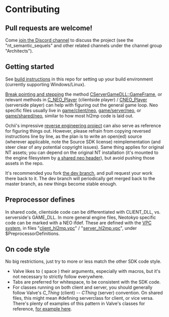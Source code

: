 # Contributing

## Pull requests are welcome!

Come [join the Discord channel](https://steamcommunity.com/groups/ANPA/discussions/0/487876568238532577/) to discuss the project
(see the "nt_semantic_sequels" and other related channels under the channel group "Architects").

## Getting started

See [build instructions](BUILD_INSTRUCTIONS.md) in this repo for setting up your build environment (currently supporting Windows/Linux).

[Break pointing and stepping](https://developer.valvesoftware.com/wiki/Installing_and_Debugging_the_Source_Code) the method [CServerGameDLL::GameFrame](mp/src/game/server/gameinterface.cpp), or relevant methods in [C_NEO_Player](mp/src/game/client/neo/c_neo_player.h) (clientside player) / [CNEO_Player](mp/src/game/server/neo/neo_player.h) (serverside player) can help with figuring out the general game loop. Neo specific files usually live in [game/client/neo](mp/src/game/client/neo), [game/server/neo](mp/src/game/server/neo), or [game/shared/neo](mp/src/game/shared/neo), similar to how most hl2mp code is laid out.

Ochii's impressive [reverse engineering project](https://github.com/Ochii/neotokyo-re) can also serve as reference for figuring things out. However, please refrain from copying reversed instructions line by line, as the plan is to write an open(ed) source (wherever applicable, note the Source SDK license) reimplementation (and steer clear of any potential copyright issues). Same thing applies for original NT assets; you can depend on the original NT installation (it's mounted to the engine filesystem by [a shared neo header](mp/src/game/shared/neo/neo_mount_original.h)), but avoid pushing those assets in the repo.

It's recommended you fork [the dev branch](https://github.com/NeotokyoRevamp/neo/tree/dev), and pull request your work there back to it.
The dev branch will periodically get merged back to the master branch, as new things become stable enough.

## Preprocessor defines
In shared code, clientside code can be differentiated with CLIENT_DLL, vs. serverside's GAME_DLL. In more general engine files, Neotokyo specific code can be marked with a NEO ifdef. These are defined with the [VPC system](https://developer.valvesoftware.com/wiki/VPC), in files "[client_hl2mp.vpc](mp/src/game/client/client_hl2mp.vpc)" / "[server_hl2mp.vpc](mp/src/game/server/server_hl2mp.vpc)", under $PreprocessorDefinitions.

## On code style

No big restrictions, just try to more or less match the other SDK code style.

* Valve likes to ( space ) their arguments, especially with macros, but it's not necessary to strictly follow everywhere.
* Tabs are preferred for whitespace, to be consistent with the SDK code.
* For classes running on both client and server, you should generally follow Valve's <i>C_Thing</i> (client) -- <i>CThing</i> (server) convention. On shared files, this might mean #defining serverclass for client, or vice versa. There's plenty of examples of this pattern in Valve's classes for reference, [for example here](https://github.com/NeotokyoRevamp/neo/blob/f749c07a4701d285bbb463686d5a5a50c20b9528/mp/src/game/shared/hl2mp/weapon_357.cpp#L20).
